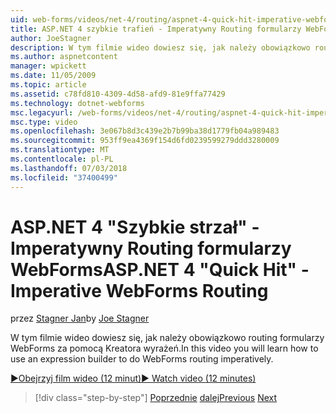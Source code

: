 ```yaml
---
uid: web-forms/videos/net-4/routing/aspnet-4-quick-hit-imperative-webforms-routing
title: ASP.NET 4 szybkie trafień - Imperatywny Routing formularzy WebForms
author: JoeStagner
description: W tym filmie wideo dowiesz się, jak należy obowiązkowo routing formularzy WebForms za pomocą Kreatora wyrażeń.
ms.author: aspnetcontent
manager: wpickett
ms.date: 11/05/2009
ms.topic: article
ms.assetid: c78fd810-4309-4d58-afd9-81e9ffa77429
ms.technology: dotnet-webforms
msc.legacyurl: /web-forms/videos/net-4/routing/aspnet-4-quick-hit-imperative-webforms-routing
msc.type: video
ms.openlocfilehash: 3e067b8d3c439e2b7b99ba38d1779fb04a989483
ms.sourcegitcommit: 953ff9ea4369f154d6fd0239599279ddd3280009
ms.translationtype: MT
ms.contentlocale: pl-PL
ms.lasthandoff: 07/03/2018
ms.locfileid: "37400499"
---
```

<a name="aspnet-4-quick-hit---imperative-webforms-routing"></a><span data-ttu-id="a0f55-103">ASP.NET 4 "Szybkie strzał" - Imperatywny Routing formularzy WebForms</span><span class="sxs-lookup"><span data-stu-id="a0f55-103">ASP.NET 4 "Quick Hit" - Imperative WebForms Routing</span></span>
====================
<span data-ttu-id="a0f55-104">przez [Stagner Jan](https://github.com/JoeStagner)</span><span class="sxs-lookup"><span data-stu-id="a0f55-104">by [Joe Stagner](https://github.com/JoeStagner)</span></span>

<span data-ttu-id="a0f55-105">W tym filmie wideo dowiesz się, jak należy obowiązkowo routing formularzy WebForms za pomocą Kreatora wyrażeń.</span><span class="sxs-lookup"><span data-stu-id="a0f55-105">In this video you will learn how to use an expression builder to do WebForms routing imperatively.</span></span> 

[<span data-ttu-id="a0f55-106">&#9654;Obejrzyj film wideo (12 minut)</span><span class="sxs-lookup"><span data-stu-id="a0f55-106">&#9654; Watch video (12 minutes)</span></span>](https://channel9.msdn.com/Blogs/ASP-NET-Site-Videos/aspnet-4-quick-hit-imperative-webforms-routing)

> [!div class="step-by-step"]
> <span data-ttu-id="a0f55-107">[Poprzednie](aspnet-4-quick-hit-permanent-redirect.md)
> [dalej](aspnet-4-quick-hit-declarative-webforms-routing.md)</span><span class="sxs-lookup"><span data-stu-id="a0f55-107">[Previous](aspnet-4-quick-hit-permanent-redirect.md)
[Next](aspnet-4-quick-hit-declarative-webforms-routing.md)</span></span>
